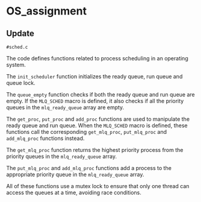 # OS_assignment
## Update
```
#sched.c
```
The code defines functions related to process scheduling in an operating system.

The `init_scheduler` function initializes the ready queue, run queue and queue lock.

The `queue_empty` function checks if both the ready queue and run queue are empty. If the `MLQ_SCHED` macro is defined, it also checks if all the priority queues in the `mlq_ready_queue` array are empty.

The `get_proc`, `put_proc` and `add_proc` functions are used to manipulate the ready queue and run queue. When the `MLQ_SCHED` macro is defined, these functions call the corresponding `get_mlq_proc`, `put_mlq_proc` and `add_mlq_proc` functions instead.

The `get_mlq_proc` function returns the highest priority process from the priority queues in the `mlq_ready_queue` array.

The `put_mlq_proc` and `add_mlq_proc` functions add a process to the appropriate priority queue in the `mlq_ready_queue` array.

All of these functions use a mutex lock to ensure that only one thread can access the queues at a time, avoiding race conditions.
